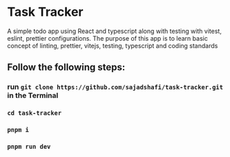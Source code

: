 # Task Tracker
A simple todo app using React and typescript along with testing with vitest, eslint, prettier configurations.
The purpose of this app is to learn basic concept of linting, prettier, vitejs, testing, typescript and coding standards

## Follow the following steps:

### run `git clone https://github.com/sajadshafi/task-tracker.git` in the Terminal

### `cd task-tracker`

### `pnpm i`

### `pnpm run dev`
